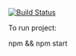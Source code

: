 [![Build Status](https://travis-ci.org/amdomanska/foldable-list.svg?branch=master)](https://travis-ci.org/amdomanska/foldable-list)

To run project:

npm && npm start

